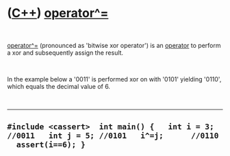 



 

 

 

 

 

([C++](Cpp.md)) [operator\^=](CppOperatorBitwiseXorAssign.md)
===============================================================

 

[operator\^=](CppOperatorBitwiseXorAssign.md) (pronounced as 'bitwise
xor operator') is an [operator](CppOperator.md) to perform a xor and
subsequently assign the result.

 

In the example below a '0011' is performed xor on with '0101' yielding
'0110', which equals the decimal value of 6.

 

  --------------------------------------------------------------------------------------------------------------------
  ` #include <cassert>  int main() {   int i = 3; //0011   int j = 5; //0101   i^=j;      //0110   assert(i==6); } `
  --------------------------------------------------------------------------------------------------------------------

 

 

 

 

 





 




